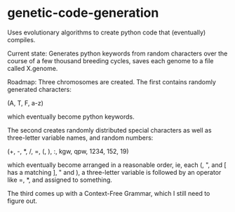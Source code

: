 # genetic-code-generation
Uses evolutionary algorithms to create python code that (eventually) compiles.

Current state: Generates python keywords from random characters over the course of a few thousand breeding cycles, saves each genome to a file called X.genome.

Roadmap:
Three chromosomes are created. The first contains randomly generated characters: 

(A, T, F, a-z) 

which eventually become python keywords. 

The second creates randomly distributed special characters as well as three-letter variable names, and random numbers:

(+, -, \*, /, =, (, ), :, kgw, qpw, 1234, 152, 19) 

which eventually become arranged in a reasonable order, ie, each (, ", and \[ has a matching \], " and \), a three-letter variable is followed by an operator like =, \*, and assigned to something.


The third comes up with a Context-Free Grammar, which I still need to figure out.
